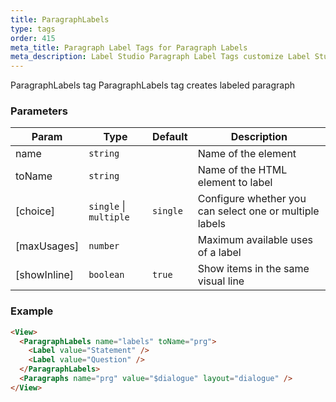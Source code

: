 ```yaml
---
title: ParagraphLabels
type: tags
order: 415
meta_title: Paragraph Label Tags for Paragraph Labels
meta_description: Label Studio Paragraph Label Tags customize Label Studio with paragraph labels for machine learning and data science projects.
---
```


ParagraphLabels tag
ParagraphLabels tag creates labeled paragraph

### Parameters

| Param | Type | Default | Description |
| --- | --- | --- | --- |
| name | <code>string</code> |  | Name of the element |
| toName | <code>string</code> |  | Name of the HTML element to label |
| [choice] | <code>single</code> \| <code>multiple</code> | <code>single</code> | Configure whether you can select one or multiple labels |
| [maxUsages] | <code>number</code> |  | Maximum available uses of a label |
| [showInline] | <code>boolean</code> | <code>true</code> | Show items in the same visual line |

### Example
```html
<View>
  <ParagraphLabels name="labels" toName="prg">
    <Label value="Statement" />
    <Label value="Question" />
  </ParagraphLabels>
  <Paragraphs name="prg" value="$dialogue" layout="dialogue" />
</View>
```
